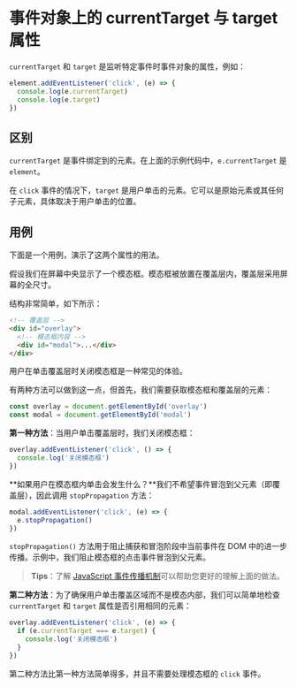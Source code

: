 # 事件对象上的 currentTarget 与 target 属性

`currentTarget` 和 `target` 是监听特定事件时事件对象的属性，例如：

```js
element.addEventListener('click', (e) => {
  console.log(e.currentTarget)
  console.log(e.target)
})
```

## 区别

`currentTarget` 是事件绑定到的元素。在上面的示例代码中，`e.currentTarget` 是 `element`。

在 `click` 事件的情况下，`target` 是用户单击的元素。它可以是原始元素或其任何子元素，具体取决于用户单击的位置。

## 用例

下面是一个用例，演示了这两个属性的用法。

假设我们在屏幕中央显示了一个模态框。模态框被放置在覆盖层内，覆盖层采用屏幕的全尺寸。

结构非常简单，如下所示：

```html
<!-- 覆盖层 -->
<div id="overlay">
  <!-- 模态框内容 -->
  <div id="modal">...</div>
</div>
```

用户在单击覆盖层时关闭模态框是一种常见的体验。

有两种方法可以做到这一点，但首先，我们需要获取模态框和覆盖层的元素：

```js
const overlay = document.getElementById('overlay')
const modal = document.getElementById('modal')
```

**第一种方法**：当用户单击覆盖层时，我们关闭模态框：

```js
overlay.addEventListener('click', () => {
  console.log('关闭模态框')
})
```

**如果用户在模态框内单击会发生什么？**我们不希望事件冒泡到父元素（即覆盖层），因此调用 `stopPropagation` 方法：

```js
modal.addEventListener('click', (e) => {
  e.stopPropagation()
})
```

`stopPropagation()` 方法用于阻止捕获和冒泡阶段中当前事件在 DOM 中的进一步传播。示例中，我们阻止模态框的点击事件冒泡到父元素。

> **Tips**：了解 [JavaScript 事件传播机制](https://github.com/lio-zero/blog/blob/main/DOM/JavaScript%20%E4%BA%8B%E4%BB%B6%E4%BC%A0%E6%92%AD%E6%9C%BA%E5%88%B6.md)可以帮助您更好的理解上面的做法。

**第二种方法**：为了确保用户单击覆盖区域而不是模态内部，我们可以简单地检查 `currentTarget` 和 `target` 属性是否引用相同的元素：

```js
overlay.addEventListener('click', (e) => {
  if (e.currentTarget === e.target) {
    console.log('关闭模态框')
  }
})
```

第二种方法比第一种方法简单得多，并且不需要处理模态框的 `click` 事件。
